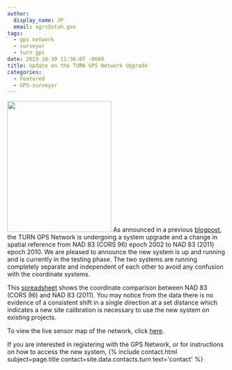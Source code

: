 ```yaml
---
author:
  display_name: JP
  email: agrc@utah.gov
tags:
  - gps network
  - surveyor
  - turn gps
date: 2013-10-30 11:36:07 -0600
title: Update on the TURN GPS Network Upgrade
categories:
  - Featured
  - GPS-surveyor
---
```

<p><a href="{{ "/downloads/TURNGPS_MapsOnTheHill_Poster.jpg" | prepend: site.baseurl }}"><img src="{{ "/images/TURNGPS_MapsOnTheHill_Poster-239x300.jpg" | prepend: site.baseurl }}" alt="" title="TURNGPS_MapsOnTheHill_Poster" width="239" height="300" class="inline-text-left" /></a> As announced in a previous <a href="{{ "/turn-gps-network-updates/" | prepend: site.baseurl }}" target="_blank">blogpost</a>, the TURN GPS Network is undergoing a system upgrade and a change in spatial reference from NAD 83 (CORS 96) epoch 2002 to NAD 83 (2011) epoch 2010. We are pleased to announce the new system is up and running and is currently in the testing phase. The two systems are running completely separate and independent of each other to avoid any confusion with the coordinate systems. </p>
<p>This <a href="{{ "/downloads/NAD83-CORS96-to-2011-comparison_email.pdf" | prepend: site.baseurl }}" target="_blank">spreadsheet</a> shows the coordinate comparison between NAD 83 (CORS 96) and NAD 83 (2011). You may notice from the data there is no evidence of a consistent shift in a single direction at a set distance which indicates a new site calibration is necessary to use the new system on existing projects.</p>
<p>To view the live sensor map of the network, click <a href="http://168.179.231.9/Map/SensorMap.aspx" target="_blank">here</a>.</p>
<p>If you are interested in registering with the GPS Network, or for instructions on how to access the new system, {% include contact.html subject=page.title contact=site.data.contacts.turn text='contact' %}</p>
